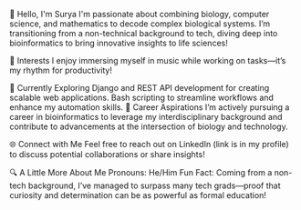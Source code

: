 👋 Hello, I'm Surya
I'm passionate about combining biology, computer science, and mathematics to decode complex biological systems. I’m transitioning from a non-technical background to tech, diving deep into bioinformatics to bring innovative insights to life sciences!

👀 Interests
I enjoy immersing myself in music while working on tasks—it’s my rhythm for productivity!

🌱 Currently Exploring
Django and REST API development for creating scalable web applications.
Bash scripting to streamline workflows and enhance my automation skills.
🚀 Career Aspirations
I’m actively pursuing a career in bioinformatics to leverage my interdisciplinary background and contribute to advancements at the intersection of biology and technology.

🌐 Connect with Me
Feel free to reach out on LinkedIn (link is in my profile) to discuss potential collaborations or share insights!

🔍 A Little More About Me
Pronouns: He/Him
Fun Fact: Coming from a non-tech background, I’ve managed to surpass many tech grads—proof that curiosity and determination can be as powerful as formal education!


<!---
Surya-2701/Surya-2701 is a ✨ special ✨ repository because its `README.md` (this file) appears on your GitHub profile.
You can click the Preview link to take a look at your changes.
--->
